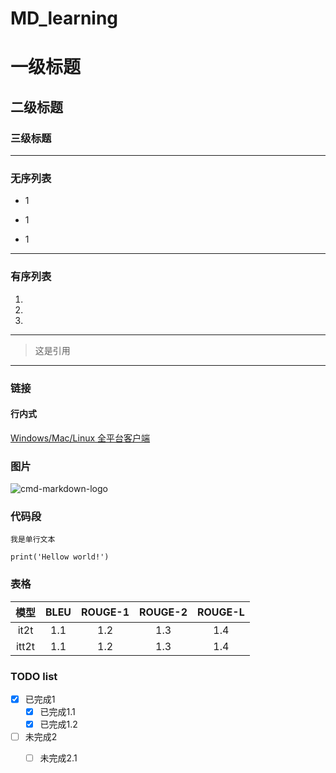 # MD_learning

# 一级标题 
## 二级标题
### 三级标题 

--------------------------------------------

### 无序列表
* 1                                 
+ 1            
- 1  

---------------------------------------

### 有序列表
1. 
2.
3. 

--------------------------------------------

> 这是引用


-------------------------------------------------
### 链接

####  行内式
 [Windows/Mac/Linux 全平台客户端](https://www.zybuluo.com/cmd/)
 
 
 ### 图片
 
![cmd-markdown-logo](https://www.zybuluo.com/static/img/logo.png)


### 代码段

`我是单行文本`

```
print('Hellow world!')

```

### 表格

| 模型      | BLEU   | ROUGE-1   | ROUGE-2    | ROUGE-L   |
| :-------: |:----:|:-----:|:------: |:-------:|
| it2t       |     1.1|    1.2 |    1.3 | 1.4      |
| itt2t      | 1.1     | 1.2     | 1.3    | 1.4    |



### TODO list

- [x] 已完成1
  - [x] 已完成1.1
  - [x] 已完成1.2
- [ ] 未完成2
  - [ ] 未完成2.1






